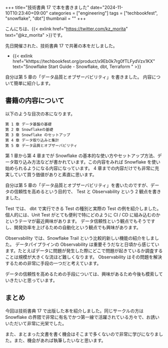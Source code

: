 +++
title="技術書典 17 で本を書きました"
date="2024-11-10T10:23:40+09:00"
categories = ["engineering"]
tags = ["techbookfest", "snowflake", "dbt"]
thumbnail = ""
+++

こんにちは、{{< exlink href="https://twitter.com/kz_morita" text="@kz_morita" >}}です。

先日開催された、技術書典 17 で共著の本をだしました。

- {{< exlink href="khttps://techbookfest.org/product/x9Eb0k7rg0fTLFydVzx1KX" text="Snowflake Start Guide - Snowflake, dbt, Terraform " >}}

自分は第 5 章の「データ品質とオブザーバビリティ」を書きました。
内容について簡単に紹介します。

## 書籍の内容について

以下のような目次の本になります。


```
第 1 章 データ基盤の基礎
第 2 章 Snowflakeの基礎
第 3 章 Snowflake のセットアップ
第 4 章 データ取り込みと集計
第 5 章 データ品質とオブザーバビリティ
```

第 1 章から第 4 章までが Snowflake の基本的な使い方やセットアップ方法、データ取り込み方法などが書かれています。この内容をみれば Snowflake を使い始められるようになる内容になっています。
4 章までの内容だけでも非常に充実していて買う価値がありと素直に思います。

自分は第 5 章の「データ品質とオブザーバビリティ」を書いたのですが、データの信頼性を高めるという目的で、 Test と Observability という 2 観点を書きました。

Test では、 dbt で実行できる Test の種別と実際の Test の例を紹介しました。
個人的には、Unit Test がとても便利で特にどのように CI / CD に組み込むのかというテーマが最近興味があります。
データ信頼性という観点でもそうですし、開発効率を上げるための自動化という観点でも興味があります。

Observability では、Snowflake Trail という比較的新しい機能の紹介をしました。
データパイプラインの Observability は重要そうだなと日頃から感じています。たとえばデータに問題が発生した際にどこで問題が起きているか調査することは規模が大きくな流ほど難しくなります。
Observability はその問題を解決するための非常に手段の一つだと考えています。

データの信頼性を高めるための手段については、興味があるため今後も模索していきたいと思っています。

## まとめ

今回は技術書典 17 で出版した本を紹介しました。同じサークルの方は Snowflake の界隈で非常に有名でかつ第一線で活躍されている方々で、お誘いいただいて非常に光栄でした。

また、まとまった文書を書く機会はそこまで多くないので非常に学びになりました。また、機会があれば執筆したいなと思います。
